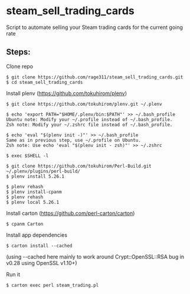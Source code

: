 # steam_sell_trading_cards
Script to automate selling your Steam trading cards for the current going rate

## Steps:

Clone repo

    $ git clone https://github.com/rage311/steam_sell_trading_cards.git
    $ cd steam_sell_trading_cards

Install plenv (https://github.com/tokuhirom/plenv)

    $ git clone https://github.com/tokuhirom/plenv.git ~/.plenv

    $ echo 'export PATH="$HOME/.plenv/bin:$PATH"' >> ~/.bash_profile
    Ubuntu note: Modify your ~/.profile instead of ~/.bash_profile.
    Zsh note: Modify your ~/.zshrc file instead of ~/.bash_profile.

    $ echo 'eval "$(plenv init -)"' >> ~/.bash_profile
    Same as in previous step, use ~/.profile on Ubuntu.
    Zsh note: Use echo 'eval "$(plenv init - zsh)"' >> ~/.zshrc

    $ exec $SHELL -l

    $ git clone https://github.com/tokuhirom/Perl-Build.git ~/.plenv/plugins/perl-build/
    $ plenv install 5.26.1

    $ plenv rehash
    $ plenv install-cpanm
    $ plenv rehash
    $ plenv local 5.26.1

Install carton (https://github.com/perl-carton/carton)

    $ cpanm Carton
    
Install app dependencies

    $ carton install --cached
(using --cached here mainly to work around Crypt::OpenSSL::RSA bug in v0.28 using OpenSSL v1.10+)
    
Run it

    $ carton exec perl steam_trading.pl
